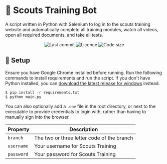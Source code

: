 # :robot: Scouts Training Bot
A script written in Python with Selenium to log in to the scouts training website and automatically complete all training modules, watch all videos, open all required documents, and take all tests.

<div align="center">
    <img src="https://img.shields.io/github/last-commit/aiden2480/scouts-trianing-bot?color=yellow" alt="Last commit" />
    <img src="https://img.shields.io/github/license/aiden2480/scouts-trianing-bot" alt="Licence" />
    <img src="https://img.shields.io/github/languages/code-size/aiden2480/scouts-trianing-bot" alt="Code size" />
</div>

## :key: Setup
Ensure you have Google Chrome installed before running. Run the following commands to install requirements and run the script. If you don't have Python installed, you can [download the latest release for windows](https://github.com/aiden2480/scouts-training-bot/releases/latest) instead.

```
$ pip install -r requirements.txt
$ python main.py
```

You can also optionally add a `.env` file in the root directory, or next to the executable to provide credentials to login with, rather than having to manually sign into the browser. 

| Property   | Description                                |
|------------|--------------------------------------------|
| `branch`   | The two or three letter code of the branch |
| `username` | Your username for Scouts Training          |
| `password` | Your password for Scouts Training          |
